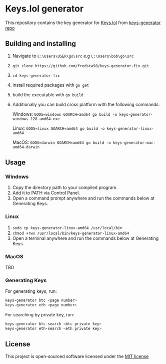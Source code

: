 # Keys.lol generator
This repository contains the key generator for [Keys.lol](https://keys.lol) from [keys-generator repo](https://github.com/SjorsO/keys-generator)

## Building and installing
1. Navigate to `C:\Users\USER\go\src` e.g `C:\Users\bob\go\src`
2. `git clone https://github.com/fredsta98/keys-generator-fix.git`
3. `cd keys-generator-fix`
4. install required packages with `go get`
5. build the executable with `go build`
6. Additionally you can build cross platform with the following commands:

	Windows:
		`GOOS=windows GOARCH=amd64 go build -o keys-generator-windows-128-amd64.exe`
		
	Linux:
		`GOOS=linux GOARCH=amd64 go build -o keys-generator-linux-amd64`
		
	MacOS:
		`GOOS=darwin GOARCH=amd64 go build -o keys-generator-mac-amd64-darwin`

## Usage

### Windows

1) Copy the directory path to your compiled program.
2) Add it to PATH via Control Panel.
3) Open a command prompt anywhere and run the commands below at Generating Keys.

### Linux

1) `sudo cp keys-generator-linux-amd64 /usr/local/bin`
2) `chmod +rwx /usr/local/bin/keys-generator-linux-amd64`
3) Open a terminal anywhere and run the commands below at Generating Keys.

### MacOS

TBD

### Generating Keys
For generating keys, run:

```bash
keys-generator btc <page number>
keys-generator eth <page number>
```

For searching by private key, run:
```bash
keys-generator btc-search <btc private key>
keys-generator eth-search <eth private key>
```

## License

This project is open-sourced software licensed under the [MIT license](http://opensource.org/licenses/MIT)

